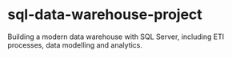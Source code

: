 # sql-data-warehouse-project
Building a modern data warehouse with SQL Server, including ETl processes, data modelling and analytics.

